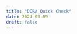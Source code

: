 ```yaml
---
title: "DORA Quick Check"
date: 2024-03-09
draft: false
---
```


<!-- resize `main`; hide the header/footer nav -->
<style>
    main {
        max-width: 100% !important;
        margin: 2.5rem 0 0 0 !important;
        padding: 0 !important;
    }
    footer {display:none}
    header {display:none}
    .site-banner {display:none}
</style>

<meta name="displayMode" content="kiosk" />

<!-- sources for the Quick Check single-page application are generated from the /svelte/quick-check folder, then copied here. -->
<!-- the timestamp shortcode is appended as a cache buster -->
<script type="module" src="../quickcheck.js?t={{% timestamp %}}"></script>
<link rel="stylesheet" href="../quickcheck.css?t={{% timestamp %}}">
<div id="app"></div>
